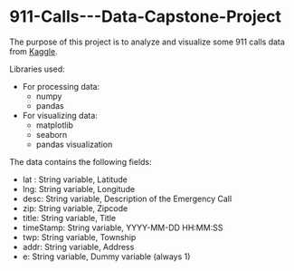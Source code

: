 # 911-Calls---Data-Capstone-Project

The purpose of this project is to analyze and visualize some 911 calls data from [Kaggle](https://www.kaggle.com/mchirico/montcoalert).

Libraries used:
* For processing data:
    * numpy
    * pandas
* For visualizing data:
    * matplotlib
    * seaborn
    * pandas visualization

The data contains the following fields:
* lat : String variable, Latitude
* lng: String variable, Longitude
* desc: String variable, Description of the Emergency Call
* zip: String variable, Zipcode
* title: String variable, Title
* timeStamp: String variable, YYYY-MM-DD HH:MM:SS
* twp: String variable, Township
* addr: String variable, Address
* e: String variable, Dummy variable (always 1)

